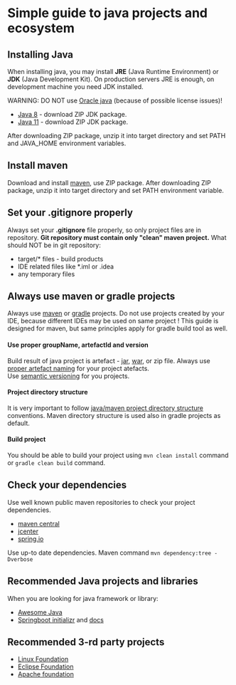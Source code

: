 # Simple guide to java projects and ecosystem

## Installing Java
When installing java, you may install __JRE__ (Java Runtime Environment) or __JDK__ (Java Development Kit).
On production servers JRE is enough, on development machine you need JDK installed. 

WARNING: DO NOT use [Oracle java](https://www.oracle.com/technetwork/java/javase/downloads/jdk8-downloads-2133151.html) (because of possible license issues)! 

* [Java 8](https://adoptium.net/?variant=openjdk8&jvmVariant=hotspot) - download ZIP JDK package.
* [Java 11](https://adoptium.net/?variant=openjdk11&jvmVariant=hotspot) - download ZIP JDK package.

After downloading ZIP package, unzip it into target directory and set PATH and JAVA_HOME environment variables.

## Install maven
Download and install [maven](https://maven.apache.org/download.cgi), use ZIP package. After downloading ZIP package, unzip it into target directory and set PATH environment variable.

## Set your .gitignore properly
Always set your __.gitignore__ file properly, so only project files are in repository.
__Git repository must contain only "clean" maven project.__ 
What should NOT be in git repository:
* target/* files - build products
* IDE related files like *.iml or .idea
* any temporary files

## Always use maven or gradle projects
Always use [maven](https://maven.apache.org/download.cgi) or [gradle](https://gradle.org/install/) projects.
Do not use projects created by your IDE, because different IDEs may be used on same project !
This guide is designed for maven, but same principles apply for gradle build tool as well.

#### Use proper groupName, artefactId and version
Build result of java project is artefact - [jar](https://en.wikipedia.org/wiki/JAR_(file_format)), [war](https://en.wikipedia.org/wiki/WAR_(file_format)), or zip file. 
Always use [proper artefact naming](http://maven.apache.org/guides/mini/guide-naming-conventions.html) for your project atefacts.   
Use [semantic versioning](https://semver.org/) for you projects.

#### Project directory structure
It is very important to follow [java/maven project directory structure](https://maven.apache.org/guides/introduction/introduction-to-the-standard-directory-layout.html) conventions.
Maven directory structure is used also in gradle projects as default.

#### Build project
You should be able to build your project using ``mvn clean install`` command or ``gradle clean build`` command.

## Check your dependencies
Use well known public maven repositories to check your project dependencies.
* [maven central](https://search.maven.org/)
* [jcenter](https://bintray.com/bintray/jcenter)
* [spring.io](https://repo.spring.io)

Use up-to date dependencies. Maven command ``mvn dependency:tree -Dverbose``

## Recommended Java projects and libraries
When you are looking for java framework or library:
* [Awesome Java](https://github.com/akullpp/awesome-java)
* [Springboot initializr](https://start.spring.io/) and [docs](https://spring.io/docs)

## Recommended 3-rd party projects
* [Linux Foundation](https://www.linuxfoundation.org/projects/)
* [Eclipse Foundation](https://projects.eclipse.org/)
* [Apache foundation](https://www.apache.org/index.html#projects-list)
